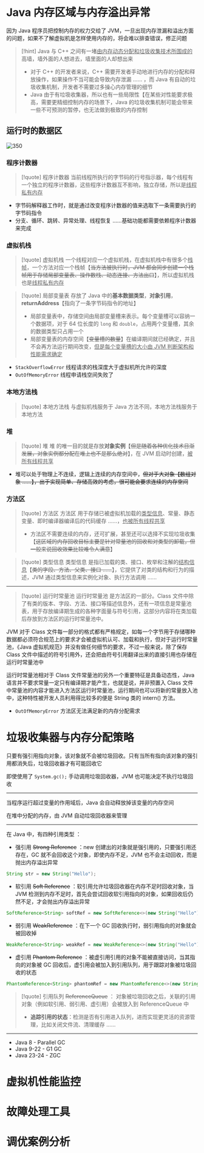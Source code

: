 # Java 内存区域与内存溢出异常
因为 Java 程序员把控制内存的权力交给了 JVM，一旦出现内存泄漏和溢出方面的问题，如果不了解虚拟机是怎样使用内存的，将会难以排查错误，修正问题

> [!hint] Java 与 C++ 之间有一堵<u>由内存动态分配和垃圾收集技术所围成的</u>高墙，墙外面的人想进去，墙里面的人却想出来
> - 对于 C++ 的开发者来说，C++ 需要开发者手动地进行内存的分配和释放操作，如果操作不当可能会导致内存泄漏 …… ，而 Java 有自动的垃圾收集机制，开发者不需要过多操心内存管理的细节
> - Java 由于有垃圾收集器，所以也有一些局限性【在某些对性能要求极高，需要更精细控制内存的场景下，Java 的垃圾收集机制可能会带来一些不可预测的暂停，也无法做到极致的内存控制

## 运行时的数据区
![350](https://obsidian-1307744200.cos.ap-guangzhou.myqcloud.com/%E5%9B%BE%E7%89%87/202405160906418.png)

### 程序计数器

> [!quote] 程序计数器
> 当前线程所执行的字节码的行号指示器，每个线程有一个独立的程序计数器，这些程序计数器互不影响，独立存储，所以是<u>线程私有内存</u>

- 字节码解释器工作时，就是通过改变程序计数器的值来选取下一条需要执行的字节码指令
- 分支、循环、跳转、异常处理、线程恢复 ……基础功能都需要依赖程序计数器来完成

### 虚拟机栈

> [!quote] 虚拟机栈
> 一个线程对应一个虚拟机栈，在虚拟机栈中有很多个<u>栈帧</u>，一个方法对应一个栈帧【~~当方法被执行时，JVM 都会同步创建一个栈帧用于存储局部变量表、操作数栈、动态连接、方法出口~~】，所以虚拟机栈也是<u>线程私有内存</u>

> [!quote] 局部变量表
> 存放了 Java 中的**基本数据类型**，**对象引用**，**returnAddress**【指向了一条字节码指令的地址】
> - 局部变量表中，存储空间由局部变量槽来表示。每个变量槽可以容纳一个数据项，对于 64 位长度的 `long` 和 `double`，占用两个变量槽，其余的数据类型只占用一个
> - 局部变量表的内存空间【~~变量槽的数量~~】在编译期间就已经确定，并且不会再方法运行期间改变，<u>但是每个变量槽的大小由 JVM 判断架构和性能需求确定</u>

- `StackOverflowError` 线程请求的栈深度大于虚拟机所允许的深度
- `OutOfMemoryError` 线程申请栈空间失败了

### 本地方法栈

> [!quote] 本地方法栈
> 与虚拟机栈服务于 Java 方法不同，本地方法栈服务于本地方法

### 堆

> [!quote] 堆
> 堆 的唯一目的就是存放**对象实例**【~~但是随着各种优化技术日渐发展，对象实例都分配在堆上也不是那么绝对~~】，在 JVM 启动时创建，<u>被所有线程共享</u>

- 堆可以处于物理上不连续，逻辑上连续的内存空间中，~~但对于大对象【数组对象 ……】，出于实现简单、存储高效的考虑，很可能会要求连续的内存空间~~

### 方法区

> [!quote] 方法区
> 方法区 用于存储已被虚拟机加载的<u>类型信息</u>、常量、静态变量、即时编译器编译后的代码缓存 ……，<u>也被所有线程共享</u>
> 
> - 方法区不需要连续的内存，还可扩展，甚至还可以选择不实现垃圾收集【~~这区域的内存回收目标主要是针对常量池的回收和对类型的卸载，但一般来说回收效果比较难令人满意~~】

> [!quote] 类型信息
> 类型信息 是指已加载的类、接口、枚举和注解的<u>结构信息</u>【~~类的字段、方法、父类、接口 ……~~】，它提供了对类的结构和行为的描述，JVM 通过类型信息来实例化对象、执行方法调用 ……

---

> [!quote] 运行时常量池
> 运行时常量池 是方法区的一部分。Class 文件中除了有类的版本、字段、方法、接口等描述信息外，还有一项信息是常量池表，用于存放编译期生成的各种字面量与符号引用，这部分内容将在类加载后存放到方法区的运行时常量池中。

JVM 对于 Class 文件每一部分的格式都有严格规定，如每一个字节用于存储哪种数据都必须符合规范上的要求才会被虚拟机认可、加载和执行，但对于运行时常量池，《Java 虚拟机规范》并没有做任何细节的要求，不过一般来说，除了保存 Class 文件中描述的符号引用外，还会把由符号引用翻译出来的直接引用也存储在运行时常量池中

运行时常量池相对于 Class 文件常量池的另外一个重要特征是具备动态性，Java 语言并不要求常量一定只有编译期才能产生，也就是说，并非预置入 Class 文件中常量池的内容才能进入方法区运行时常量池，运行期间也可以将新的常量放入池中，这种特性被开发人员利用得比较多的便是 String 类的 intern() 方法。


- `OutOfMemoryError` 方法区无法满足新的内存分配需求


# 垃圾收集器与内存分配策略
只要有强引用指向对象，该对象就不会被垃圾回收。只有当所有指向该对象的强引用都消失后，垃圾回收器才有可能回收它

即使使用了 `System.gc();` 手动调用垃圾回收器，JVM 也可能决定不执行垃圾回收

---

当程序运行超过变量的作用域后，Java 会自动释放掉该变量的内存空间

在堆中分配的内存，由 JVM 自动垃圾回收器来管理

---

在 Java 中，有四种引用类型 ：
- 强引用 ~~Strong Reference~~ ：new 创建出的对象就是强引用的，只要强引用还存在，GC 就不会回收这个对象，即使内存不足，JVM 也不会主动回收，而是抛出内存溢出异常
```java
String str = new String("Hello");
```
- 软引用 ~~Soft Reference~~ ：软引用允许垃圾回收器在内存不足时回收对象，当 JVM 检测到内存不足时，首先会尝试回收软引用指向的对象，如果回收后仍然不足，才会抛出内存溢出异常
```java
SoftReference<String> softRef = new SoftReference<>(new String("Hello"));
```
- 弱引用 ~~WeakReference~~ ：在下一个 GC 回收执行时，弱引用指向的对象就会被回收掉
```java
WeakReference<String> weakRef = new WeakReference<>(new String("Hello"));
```
- 虚引用 ~~Phantom Reference~~ ：被虚引用引用的对象不能被直接访问，当其指向的对象被 GC 回收后，虚引用会被加入到引用队列，用于跟踪对象被垃圾回收的状态
```java
PhantomReference<String> phantomRef = new PhantomReference<>(new String("Hello"), referenceQueue);
```

> [!quote] 引用队列 ~~ReferenceQueue~~ ：
> 对象被垃圾回收之后，关联的引用对象（例如软引用、弱引用、虚引用）会被放入到 ReferenceQueue 中
> 
> - **追踪引用的状态**：检测是否有引用进入队列，进而实现更灵活的资源管理，比如关闭文件流、清理缓存 ……

---

- Java 8 - Parallel GC
- Java 9-22 - G1 GC
- Java 23-24 - ZGC


# 虚拟机性能监控



# 故障处理工具


# 调优案例分析


